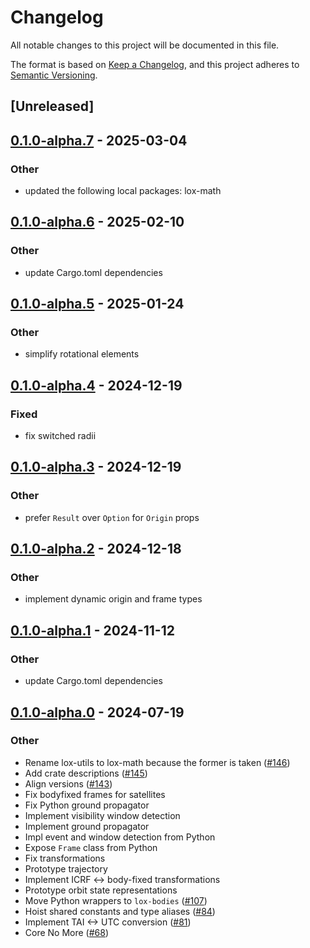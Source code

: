 # Changelog
All notable changes to this project will be documented in this file.

The format is based on [Keep a Changelog](https://keepachangelog.com/en/1.0.0/),
and this project adheres to [Semantic Versioning](https://semver.org/spec/v2.0.0.html).

## [Unreleased]

## [0.1.0-alpha.7](https://github.com/lox-space/lox/compare/lox-bodies-v0.1.0-alpha.6...lox-bodies-v0.1.0-alpha.7) - 2025-03-04

### Other

- updated the following local packages: lox-math

## [0.1.0-alpha.6](https://github.com/lox-space/lox/compare/lox-bodies-v0.1.0-alpha.5...lox-bodies-v0.1.0-alpha.6) - 2025-02-10

### Other

- update Cargo.toml dependencies

## [0.1.0-alpha.5](https://github.com/lox-space/lox/compare/lox-bodies-v0.1.0-alpha.4...lox-bodies-v0.1.0-alpha.5) - 2025-01-24

### Other

- simplify rotational elements

## [0.1.0-alpha.4](https://github.com/lox-space/lox/compare/lox-bodies-v0.1.0-alpha.3...lox-bodies-v0.1.0-alpha.4) - 2024-12-19

### Fixed

- fix switched radii

## [0.1.0-alpha.3](https://github.com/lox-space/lox/compare/lox-bodies-v0.1.0-alpha.2...lox-bodies-v0.1.0-alpha.3) - 2024-12-19

### Other

- prefer `Result` over `Option` for `Origin` props

## [0.1.0-alpha.2](https://github.com/lox-space/lox/compare/lox-bodies-v0.1.0-alpha.1...lox-bodies-v0.1.0-alpha.2) - 2024-12-18

### Other

- implement dynamic origin and frame types

## [0.1.0-alpha.1](https://github.com/lox-space/lox/compare/lox-bodies-v0.1.0-alpha.0...lox-bodies-v0.1.0-alpha.1) - 2024-11-12

### Other

- update Cargo.toml dependencies

## [0.1.0-alpha.0](https://github.com/lox-space/lox/releases/tag/lox-bodies-v0.1.0-alpha.0) - 2024-07-19

### Other
- Rename lox-utils to lox-math because the former is taken ([#146](https://github.com/lox-space/lox/pull/146))
- Add crate descriptions ([#145](https://github.com/lox-space/lox/pull/145))
- Align versions ([#143](https://github.com/lox-space/lox/pull/143))
- Fix bodyfixed frames for satellites
- Fix Python ground propagator
- Implement visibility window detection
- Implement ground propagator
- Impl event and window detection from Python
- Expose `Frame` class from Python
- Fix transformations
- Prototype trajectory
- Implement ICRF <-> body-fixed transformations
- Prototype orbit state representations
- Move Python wrappers to `lox-bodies` ([#107](https://github.com/lox-space/lox/pull/107))
- Hoist shared constants and type aliases ([#84](https://github.com/lox-space/lox/pull/84))
- Implement TAI <-> UTC conversion ([#81](https://github.com/lox-space/lox/pull/81))
- Core No More ([#68](https://github.com/lox-space/lox/pull/68))

